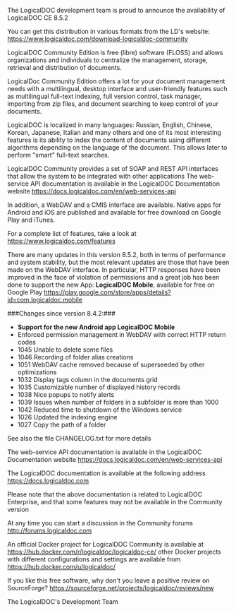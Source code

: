 The LogicalDOC development team is proud to announce the availability of LogicalDOC CE 8.5.2

You can get this distribution in various formats from the LD's website:
https://www.logicaldoc.com/download-logicaldoc-community 

LogicalDOC Community Edition is free (libre) software (FLOSS) and allows organizations and individuals to centralize the management, storage, retrieval and distribution of documents.

LogicalDoc Community Edition offers a lot for your document management needs with a multilingual, 
desktop interface and user-friendly features such as multilingual full-text indexing, full version control, task manager, 
importing from zip files, and document searching to keep control of your documents.

LogicalDOC is localized in many languages: Russian, English, Chinese, Korean, Japanese, Italian and many others and one of its most interesting features is its ability to index the content of documents using different algorithms depending on the language of the document.
This allows later to perform "smart" full-text searches.

LogicalDOC Community provides a set of SOAP and REST API interfaces that allow the system to be integrated with other applications
The web-service API documentation is available in the LogicalDOC Documentation website https://docs.logicaldoc.com/en/web-services-api

In addition, a WebDAV and a CMIS interface are available.
Native apps for Android and iOS are published and available for free download on Google Play and iTunes.
   
For a complete list of features, take a look at https://www.logicaldoc.com/features

There are many updates in this version 8.5.2, both in terms of performance and system stability, but the most relevant updates are those that have been made on the WebDAV interface. 
In particular, HTTP responses have been improved in the face of violation of permissions and a great job has been done to support the new App: **LogicalDOC Mobile**, available for free on Google Play https://play.google.com/store/apps/details?id=com.logicaldoc.mobile


###Changes since version 8.4.2:###

+ **Support for the new Android app LogicalDOC Mobile**
+ Enforced permission management in WebDAV with correct HTTP return codes
+ 1045	Unable to delete some files
+ 1046	Recording of folder alias creations
+ 1051	WebDAV cache removed because of superseeded by other optimizations
+ 1032	Display tags column in the documents grid
+ 1035	Customizable number of displayed history records
+ 1038	Nice popups to notify alerts
+ 1039	Issues when number of folders in a subfolder is more than 1000
+ 1042	Reduced time to shutdown of the Windows service
+ 1026	Updated the indexing engine
+ 1027	Copy the path of a folder


See also the file CHANGELOG.txt for more details

The web-service API documentation is available in the LogicalDOC Documentation website https://docs.logicaldoc.com/en/web-services-api

The LogicalDOC documentation is available at the following address https://docs.logicaldoc.com

Please note that the above documentation is related to LogicalDOC Enterprise, and that some features may not be available in the Community version

At any time you can start a discussion in the Community forums http://forums.logicaldoc.com

An official Docker project for LogicalDOC Community is available at https://hub.docker.com/r/logicaldoc/logicaldoc-ce/ other Docker projects with different configurations and settings are available from https://hub.docker.com/u/logicaldoc/  

If you like this free software, why don't you leave a positive review on SourceForge?
https://sourceforge.net/projects/logicaldoc/reviews/new

The LogicalDOC's Development Team